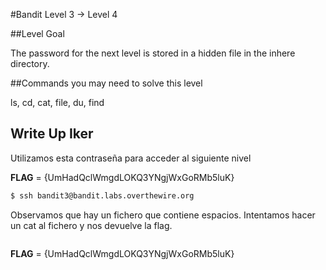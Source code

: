 #Bandit Level 3 → Level 4

##Level Goal

The password for the next level is stored in a hidden file in the inhere directory.

##Commands you may need to solve this level

ls, cd, cat, file, du, find

## Write Up Iker

Utilizamos esta contraseña para acceder al siguiente nivel 

**FLAG** = {UmHadQclWmgdLOKQ3YNgjWxGoRMb5luK}

```bash 
$ ssh bandit3@bandit.labs.overthewire.org
```

Observamos que hay un fichero que contiene espacios. Intentamos hacer un cat al fichero y nos devuelve la flag. 

```bash 

```

**FLAG** = {UmHadQclWmgdLOKQ3YNgjWxGoRMb5luK}
